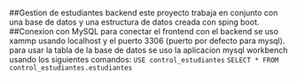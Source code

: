 ##Gestion de estudiantes backend
este proyecto trabaja en conjunto con una base de datos y una estructura de datos creada con sping boot.
##Conexion con MySQL
para conectar el frontend con el backend se uso xammp usando localhost y el puerto 3306 (puerto por defecto para mysql).
para usar la tabla de la base de datos se uso la aplicacion mysql workbench usando los siguientes comandos:
`USE control_estudiantes`
`SELECT * FROM control_estudiantes.estudiantes`
